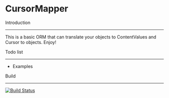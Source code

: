 CursorMapper
============

Introduction
____________
This is a basic ORM that can translate your objects to ContentValues and Cursor to objects. Enjoy!

Todo list
_________
* Examples

Build
_________
[![Build Status](https://travis-ci.org/uKL/CursorMapper.svg?branch=master)](https://travis-ci.org/uKL/CursorMapper)